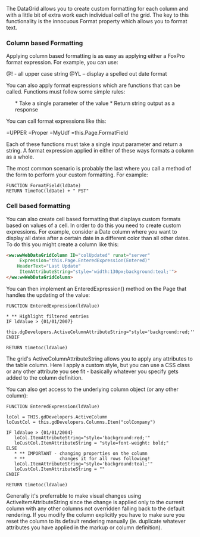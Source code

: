 ﻿The DataGrid allows you to create custom formatting for each column and with a little bit of extra work each individual cell of the grid. The key to this functionality is the innocuous Format property which allows you to format text.

### Column based Formatting
Applying column based formatting is as easy as applying either a FoxPro format expression. For example, you can use:

@!   - all upper case string
@YL – display a spelled out date format

You can also apply format expressions which are functions that can be called. Functions must follow some simple rules:
<ol>
* Take a single parameter of the value
* Return string output as a response
</ol>
You can call format expressions like this:

=UPPER
=Proper
=MyUdf
=this.Page.FormatField

Each of these functions must take a single input parameter and return a string. A format expression applied in either of these ways formats a column as a whole. 

The most common scenario is probably the last where you call a method of the form to perform your custom formatting. For example:

```foxpro
FUNCTION FormatField(ldDate)
RETURN TimeToC(ldDate) + " PST"
```

### Cell based formatting
You can also create cell based formatting that displays custom formats based on values of a cell. In order to do this you need to create custom expressions. For example, consider a Date column where you want to display all dates after a certain date in a different color than all other dates. To do this you might create a column like this:

```html
<ww:wwWebDataGridColumn ID="colUpdated" runat="server" 
     Expression="this.Page.EnteredExpression(Entered)" 
	HeaderText="Last Update" 
     ItemAttributeString="style='width:130px;background:teal;'">
</ww:wwWebDataGridColumn>
```

You can then implement an EnteredExpression() method on the Page that handles the updating of the value:

```foxpro
FUNCTION EnteredExpression(ldValue)

* ** Highlight filtered entries
IF ldValue > {01/01/2007}
   this.dgDevelopers.ActiveColumnAttributeString="style='background:red;'"
ENDIF

RETURN timetoc(ldValue)
```

The grid's ActiveColumnAttributeString allows you to apply any attributes to the table column. Here I apply a custom style, but you can use a CSS class or any other attribute you see fit - basically whatever you specify gets added to the column definition.

You can also get access to the underlying column object (or any other column):

```foxpro
FUNCTION EnteredExpression(ldValue)

loCol = THIS.gdDevelopers.ActiveColumn    
loCustCol = this.gdDevelopers.Columns.Item("colCompany")

IF ldValue > {01/01/2004}
   loCol.ItemAttributeString="style='background:red;'"
   loCustCol.ItemAttributeString = "style=font-weight: bold;"
ELSE
   * ** IMPORTANT - changing properties on the column 
   * **             changes it for all rows following!	
   loCol.ItemAttributeString="style='background:teal;'"
   loCustCol.ItemAttributeString = ""
ENDIF

RETURN timetoc(ldValue)
```

Generally it's preferrable to  make visual changes using ActiveItemAttributeString since the change is applied only to the current column with any other columns not overridden falling back to the default rendering.  If you modify the column explicitly you have to make sure you reset the column to its default rendering manually (ie. duplicate whatever attributes you have applied in the markup or column definition).